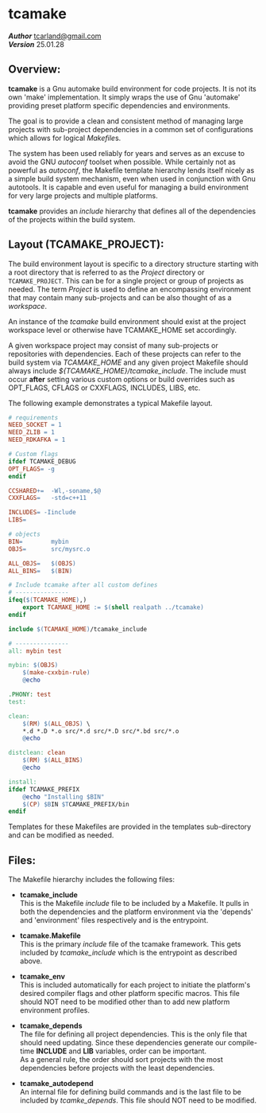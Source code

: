 tcamake
=======

***Author***  tcarland@gmail.com  
***Version***  25.01.28


## Overview:

**tcamake** is a Gnu automake build environment for code projects.
It is not its own 'make' implementation. It simply wraps the use of
Gnu 'automake' providing preset platform specific dependencies and
environments.

The goal is to provide a clean and consistent method of managing large
projects with sub-project dependencies in a common set of configurations
which allows for logical *Makefile*s.  

The system has been used reliably for years and serves as an excuse to
avoid the GNU *autoconf* toolset when possible. While certainly not as
powerful as *autoconf*, the Makefile template hierarchy lends itself nicely
as a simple build system mechanism, even when used in conjunction with 
Gnu autotools. It is capable and even useful for managing a build environment
for very large projects and multiple platforms.

**tcamake** provides an *include* hierarchy that defines all of the
dependencies of the projects within the build system.

## Layout (TCAMAKE_PROJECT):

The build environment layout is specific to a directory structure starting 
with a root directory that is referred to as the *Project* directory or
`TCAMAKE_PROJECT`. This can be for a single project or group of projects as 
needed.  The term *Project* is used to define an encompassing environment
that may contain many sub-projects and can be also thought of as a *workspace*.

An instance of the *tcamake* build environment should exist at the project 
workspace level or otherwise have TCAMAKE_HOME set accordingly.

A given workspace project may consist of many sub-projects or repositories 
with dependencies. Each of these projects can refer to the build 
system via *TCAMAKE_HOME* and any given project Makefile should always include 
*${TCAMAKE_HOME}/tcamake_include*. The include must occur **after** setting
various custom options or build overrides such as OPT_FLAGS, CFLAGS or CXXFLAGS,
INCLUDES, LIBS, etc.

The following example demonstrates a typical Makefile layout.
```makefile
# requirements
NEED_SOCKET = 1
NEED_ZLIB = 1
NEED_RDKAFKA = 1

# Custom flags
ifdef TCAMAKE_DEBUG
OPT_FLAGS= -g
endif

CCSHARED+=  -Wl,-soname,$@
CXXFLAGS=   -std=c++11

INCLUDES= -Iinclude
LIBS=

# objects
BIN=		mybin
OBJS=		src/mysrc.o

ALL_OBJS=	$(OBJS)
ALL_BINS=	$(BIN)

# Include tcamake after all custom defines
# ---------------
ifeq($(TCAMAKE_HOME),)
    export TCAMAKE_HOME := $(shell realpath ../tcamake)
endif

include $(TCAMAKE_HOME)/tcamake_include

# ---------------
all: mybin test

mybin: $(OBJS)
	$(make-cxxbin-rule)
	@echo

.PHONY: test
test:

clean:
	$(RM) $(ALL_OBJS) \
	*.d *.D *.o src/*.d src/*.D src/*.bd src/*.o
	@echo

distclean: clean
	$(RM) $(ALL_BINS)
	@echo

install:
ifdef TCAMAKE_PREFIX
	@echo "Installing $BIN"
    $(CP) $BIN $TCAMAKE_PREFIX/bin
endif
```

Templates for these Makefiles are provided in the templates sub-directory
and can be modified as needed. 


## Files:

The Makefile hierarchy includes the following files:

- **tcamake_include**  
  This is the Makefile *include* file to be included by a Makefile.
  It pulls in both the dependencies and the platform environment via the
  'depends' and 'environment' files respectively and is the entrypoint.

- **tcamake.Makefile**  
  This is the primary *include* file of the tcamake framework. This gets 
  included by *tcamake_include* which is the entrypoint as described above.

- **tcamake_env**  
  This is included automatically for each project to initiate the
  platform's desired compiler flags and other platform specific macros.
  This file should NOT need to be modified other than to add new
  platform environment profiles.

- **tcamake_depends**  
  The file for defining all project dependencies. This is the only file
  that should need updating. Since these dependencies generate our 
  compile-time **INCLUDE** and **LIB** variables, order can be important.  
  As a general rule, the order should sort projects with the most 
  dependencies before projects with the least dependencies.  

- **tcamake_autodepend**  
  An internal file for defining build commands and is the last file 
  to be included by *tcamke_depends*. This file should NOT need to be 
  modified.
